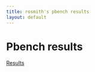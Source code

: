 ```yaml
---
title: rosmith's pbench results
layout: default
---
```


# Pbench results

[Results](/results)


  
